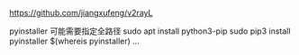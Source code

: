 https://github.com/jiangxufeng/v2rayL

pyinstaller 可能需要指定全路径
sudo apt install python3-pip
sudo pip3 install pyinstaller
$(whereis pyinstaller) ...
